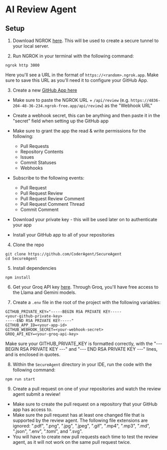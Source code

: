 # AI Review Agent


## Setup

1. Download NGROK [here](https://download.ngrok.com/). This will be used to create a secure tunnel to your local server.

2. Run NGROK in your terminal with the following command:

```
ngrok http 3000
```

Here you'll see a URL in the format of `https://<random>.ngrok.app`. Make sure to save this URL as you'll need it to configure your GitHub App.

3. Create a new [GitHub App here](https://github.com/settings/apps)

- Make sure to paste the NGROK URL + `/api/review` (e.g. `https://4836-204-48-36-234.ngrok-free.app/api/review`) as the "Webhook URL"
- Create a webhook secret, this can be anything and then paste it in the "secret" field when setting up the GitHub app
- Make sure to grant the app the read & write permissions for the following:
  - Pull Requests
  - Repository Contents
  - Issues
  - Commit Statuses
  - Webhooks
- Subscribe to the following events:

  - Pull Request
  - Pull Request Review
  - Pull Request Review Comment
  - Pull Request Comment Thread
  - Commit Comment

- Download your private key - this will be used later on to authenticate your app

- Install your GitHub app to all of your repositories

4. Clone the repo

```
git clone https://github.com/CoderAgent/SecureAgent
cd SecureAgent
```

5. Install dependencies

```
npm install
```

6. Get your Groq API key [here](https://console.groq.com/keys). Through Groq, you'll have free access to the Llama and Gemini models.

7. Create a `.env` file in the root of the project with the following variables:

```
GITHUB_PRIVATE_KEY="-----BEGIN RSA PRIVATE KEY-----
<your-github-private-key>
-----END RSA PRIVATE KEY-----"
GITHUB_APP_ID=<your-app-id>
GITHUB_WEBHOOK_SECRET=<your-webhook-secret>
GROQ_API_KEY=<your-groq-api-key>
```

Make sure your GITHUB_PRIVATE_KEY is formatted correctly, with the "--- BEGIN RSA PRIVATE KEY ---" and "--- END RSA PRIVATE KEY ---" lines, and is enclosed in quotes.

8. Within the `SecureAgent` directory in your IDE, run the code with the following command:

```
npm run start
```

9. Create a pull request on one of your repositories and watch the review agent submit a review!
  - Make sure to create the pull request on a repository that your GitHub app has access to.
  - Make sure the pull request has at least one changed file that is supported by the review agent. The following file extensions are ignored: ".pdf", ".png", ".jpg", ".jpeg", ".gif", ".mp4", ".mp3", ".md", ".json", ".env", ".toml", and ".svg".
  - You will have to create new pull requests each time to test the review agent, as it will not work on the same pull request twice.
